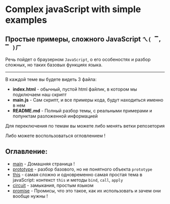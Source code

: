 # Complex javaScript with simple examples
## Простые примеры, сложного JavaScript `ㄟ( ▔, ▔ )ㄏ`

Речь пойдет о браузерном `JavaScript`, о его особеностях и разбор сложных, но таких базовых функциях языка.
***
В каждой теме вы будете видеть 3 файла:
* **index.html** - обычный, пустой html файлик, в котором мы подключаем наш скрипт
* **main.js** - Сам скрипт, и все примеры кода, будут находиться именно в нем
* **README.md** - Полный разбор темы, с реальными примерами и попунктам разложенной информацией 

Для переключения по темам вы можете либо менять ветки репозетория 

Либо можете воспользоваться огловлением !

## Оглавление:
* [main](https://github.com/egorkaBurkenya/complex_js_with_simple_examples/tree/main) - Домашняя страница ! 
* [prototype](https://github.com/egorkaBurkenya/complex_js_with_simple_examples/tree/prototype) - разбор базового, но не понятного объекта `prototype`
* [this](https://github.com/egorkaBurkenya/complex_js_with_simple_examples/tree/this) - самая сложно и одновременно самая простая тема в javaScript: контекст `this` и методы `bind`, `call`, `apply`
* [circuit](https://github.com/egorkaBurkenya/complex_js_with_simple_examples/tree/circuit) - замыкания, простым языком
* [promise](https://github.com/egorkaBurkenya/complex_js_with_simple_examples/tree/promise) - Промисы, что это такое, как их использовать и зачем они вообще нужны !